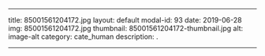 
---
title: 85001561204172.jpg
layout: default
modal-id: 93
date: 2019-06-28
img: 85001561204172.jpg
thumbnail: 85001561204172-thumbnail.jpg
alt: image-alt
category: cate_human
description: .

---
